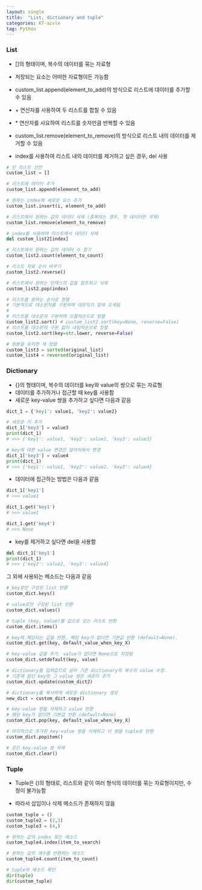 ```yaml
---
layout: single
title:  "List, dictionary and tuple"
categories: KT-aivle
tag: Python
---
```


### List
<!-- > A list is formed as \[\], and can contain any types of data including lists. -->
* \[\]의 형태이며, 복수의 데이터를 묶는 자료형

* 저장되는 요소는 어떠한 자료형이든 가능함

* custom_list.append(element_to_add)의 방식으로 리스트에 데이터를 추가할 수 있음

* \+ 연산자를 사용하여 두 리스트를 합칠 수 있음

* \* 연산자를 사요하여 리스트를 숫자만큼 반복할 수 있음

* custom_list.remove(element_to_remove)의 방식으로 리스트 내의 데이터를 제거할 수 있음

* index를 사용하여 리스트 내의 데이터를 제거하고 싶은 경우, del 사용

```python
# 빈 리스트 선언
custom_list = []

# 리스트에 데이터 추가
custom_list.append(elemennt_to_add)

# 원하는 index에 새로운 요소 추가
custom_list.insert(i, element_to_add)

# 리스트에서 원하는 값의 데이터 삭제 (중복되는 경우, 첫 데이터만 삭제)
custom_list.remove(element_to_remove)

# index를 사용하여 리스트에서 데이터 삭제
del custom_list2[index]

# 리스트에서 원하는 값의 데이터 수 찾기
custom_list2.count(element_to_count)

# 리스트 자료 순서 바꾸기
custom_list2.reverse()

# 리스트에서 원하는 인덱스의 값을 참조하고 삭제
custom_list2.pop(index)

# 리스트를 원하는 순서로 정렬
# 기본적으로 대소문자를 구분하며 대문자가 앞에 오게됨
#
# 리스트를 대소문자 구분하며 오름차순으로 정렬
custom_list2.sort() # custom_list2.sort(key=None, reverse=False)
# 리스트를 대소문자 구분 없이 내림차순으로 정렬
custom_list2.sort(key=str.lower, reverse=False)

# 원본을 유지한 채 정렬
custom_list3 = sorted(original_list)
custom_list4 = reversed(original_list)
```

### Dictionary
* \{\}의 형태이며, 복수의 데이터를 key와 value의 쌍으로 묶는 자료형  
* 데이터를 추가하거나 접근할 때 key를 사용함
* 새로운 key-value 쌍을 추가하고 싶다면 다음과 같음  

```python
dict_1 = {'key1': value1, 'key2': value2}

# 새로운 키 추가
dict_1['key3'] = value3
print(dict_1)
# >>> {'key1': value1, 'key2': value2, 'key3': value3}

# key에 따른 value 변경은 덮어씌워서 변경
dict_1['key3'] = value4
print(dict_1)
# >>> {'key1': value1, 'key2': value2, 'key3': value4}
```

* 데이터에 접근하는 방법은 다음과 같음  

```python
dict_1['key1']
# >>> value1 

dict_1.get('key1')
# >>> value1

dict_1.get('key4')
# >>> None
```

* key를 제거하고 싶다면 del을 사용함

```python
del dict_1['key1']
print(dict_1)
# >>> {'key2': value2, 'key3': value4}
```

그 외에 사용되는 메소드는 다음과 같음

```python
# key로만 구성된 list 반환
custom_dict.keys()

# value로만 구성된 list 반환
custom_dict.values()

# tuple (key, value)를 값으로 갖는 리스트 반환
custom_dict.items()

# key에 해당되는 값을 반환. 해당 key가 없다면 기본값 반환 (default=None).
custom_dict.get(key, default_value_when_key_X)

# key-value 값을 추가. value가 없다면 None으로 지정됨
custom_dict.setdefault(key, value)

# dictionary를 입력값으로 삼아 기존 dictionary의 복수의 value 수정.
# 기존에 없던 key와 그 value 쌍은 새로이 추가
custom_dict.update(custom_dict2)

# dictionary를 복사하여 새로운 dictionary 생성
new_dict = custom_dict.copy()

# key-value 쌍을 삭제하고 value 반환
# 해당 key가 없다면 기본값 반환 (default=None)
custom_dict.pop(key, default_value_when_key_X)

# 마지막으로 추가된 key-value 쌍을 삭제하고 이 쌍을 tuple로 반환
custom_dict.popitem()

# 모든 key-value 쌍 삭제
custom_dict.clear()
```

### Tuple
* Tuple은 \(\)의 형태로, 리스트와 같이 여러 형식의 데이터를 묶는 자료형이지만, 수정이 불가능함

* 따라서 삽입이나 삭제 메소드가 존재하지 않음

```python
custom_tuple = ()
custom_tuple2 = (2,3)
custom_tuple3 = (4,)

# 원하는 값의 index 찾는 메소드
custom_tuple4.index(item_to_search)

# 원하는 값의 개수를 반환하는 메소드
custom_tuple4.count(item_to_count)

# tuple의 메소드 확인
dir(tuple)
dir(custom_tuple)
```
